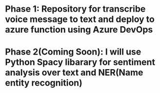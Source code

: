 # Phase 1: Repository for transcribe voice message to text and deploy to azure function using Azure DevOps
# Phase 2(Coming Soon): I will use Python Spacy libarary for sentiment analysis over text and NER(Name entity recognition)
